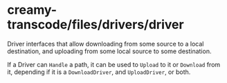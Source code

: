 # creamy-transcode/files/drivers/driver

Driver interfaces that allow downloading from some source to a local destination,
and uploading from some local source to some destination.

If a Driver can `Handle` a path, it can be used to `Upload` to it or `Download` from it,
depending if it is a `DownloadDriver`, and `UploadDriver`, or both.
